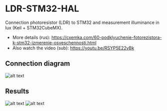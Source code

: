 # LDR-STM32-HAL
Connection photoresistor (LDR) to STM32 and measurement illuminance in lux (Keil + STM32CubeMX).
* More details (rus): https://cxemka.com/60-podklyuchenie-fotorezistora-k-stm32-izmerenie-osveschennosti.html
* Also watch the video (sub): https://youtu.be/RSYP5E22vBk
## Connection diagram
![alt text](https://cxemka.com/upload/art/photocell/photocell_stm32_connection.svg)
## Results
![alt text](https://cxemka.com/upload/art/photocell/prntf_lux.png)
![alt text](https://cxemka.com/upload/art/photocell/watch_lux.png)
